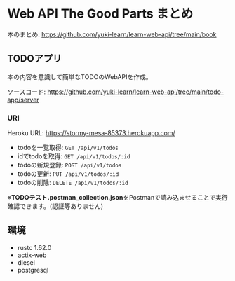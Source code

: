 # Web API The Good Parts まとめ
本のまとめ: https://github.com/yuki-learn/learn-web-api/tree/main/book

## TODOアプリ
本の内容を意識して簡単なTODOのWebAPIを作成。

ソースコード: https://github.com/yuki-learn/learn-web-api/tree/main/todo-app/server

### URI
Heroku URL: https://stormy-mesa-85373.herokuapp.com/

* todoを一覧取得: `GET /api/v1/todos`
* idでtodoを取得: `GET /api/v1/todos/:id`
* todoの新規登録: `POST /api/v1/todos`
* todoの更新: `PUT /api/v1/todos/:id`
* todoの削除: `DELETE /api/v1/todos/:id`

※**TODOテスト.postman_collection.json**をPostmanで読み込ませることで実行確認できます。(認証等ありません)

## 環境
* rustc 1.62.0
* actix-web
* diesel
* postgresql